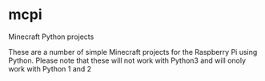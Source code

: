 mcpi
====

Minecraft Python projects

These are a number of simple Minecraft projects for the Raspberry Pi using Python.
Please note that these will not work with Python3 and will onoly work with Python 1 and 2
